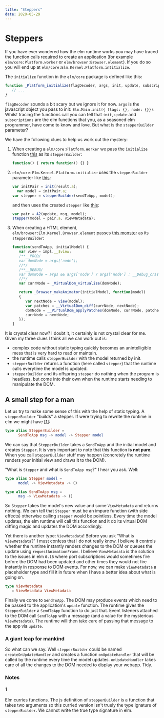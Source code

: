 ```yaml
---
title: "Steppers"
date: 2020-05-29
---
```


# Steppers

If you have ever wondered how the elm runtime works you may have traced the
function calls required to create an application (for example
`elm/core:Platform.worker` or `elm/browser:Browser.element`). If you do so you
will end up at `elm/core:Elm.Kernel.Platform.intitialize`.

 The `initialize` function in the `elm/core` package is defined like
this:

```js
function _Platform_initialize(flagDecoder, args, init, update, subscriptions, stepperBuilder) {
   // ...
}
```

`flagDecoder` sounds a bit scary but we ignore it for now. `args` is the
javascript object you pass to init: `Elm.Main.init({ flags: {}, node: {}})`.
Whilst tracing the functions call you can tell that `init`, `update` and
`subscriptions` are the elm functions that you, as a seasoned elm programmer,
have come to know and love. But what is the `stepperBuilder` parameter?

We have the following clues to help us work out the mystery:

1. When creating a `elm/core:Platform.Worker` we pass the `initialize` function
   [this][stepper-worker] as its `stepperBuilder`:

   ```js
   function() { return function() {} }
   ```

2. `elm/core:Elm.Kernel.Platform.initialize` uses the `stepperBuilder`
   parameter like [this][init-builder]:

   ```js
   var initPair = init(result.a);
	 var model = initPair.a;
   var stepper = stepperBuilder(sendToApp, model);
   ```

   and then uses the created `stepper` like [this][init-stepper]:

   ```js
   var pair = A2(update, msg, model);
   stepper(model = pair.a, viewMetadata);
   ```

3. When creating a HTML element, `elm/browser:Elm.Kernel.Browser.element`
   passes [this monster][stepper-element] as its `stepperBuilder`:

   ```js
   function(sendToApp, initialModel) {
      var view = impl.__$view;
      /**__PROD/
      var domNode = args['node'];
      //*/
      /**__DEBUG/
      var domNode = args && args['node'] ? args['node'] : __Debug_crash(0);
      //*/
      var currNode = _VirtualDom_virtualize(domNode);

      return _Browser_makeAnimator(initialModel, function(model)
      {
         var nextNode = view(model);
         var patches = __VirtualDom_diff(currNode, nextNode);
         domNode = __VirtualDom_applyPatches(domNode, currNode, patches, sendToApp);
         currNode = nextNode;
      });
   }
   ```

It is crystal clear now? I doubt it, it certainly is not crystal clear for me.
Given my three clues I think all we can work out is:

- complex code without static typing quickly becomes an unintelligible mess
  that is very hard to read or maintain.
- the runtime calls `stepperBuilder` with the model returned by init.
- `stepperBuilder` returns a function (here called `stepper`) that the runtime
  calls everytime the model is updated.
- `stepperBuilder` and its offspring `stepper` do nothing when the program is
  headless, but come into their own when the runtime starts needing to
  manipulate the DOM.

## A small step for a man

Let us try to make some sense of this with the help of static typing. A
`stepperBuilder` "builds" a stepper. If were trying to rewrite the runtime in
elm we might have&nbsp;[[1]](####1):

```elm
type alias StepperBuilder =
      SendToApp msg -> model -> Stepper model
```

We can say that `StepperBuilder` takes a `SendToApp` and the initial model and
creates `Stepper`. It is very important to note that this function **is not
pure**. When you call `stepperBuilder` stuff may happen (concretely the runtime
renders your initial view and draws it to the DOM).

"What is `Stepper` and what is `SendToApp msg`?" I hear you ask. Well:

```elm
type alias Stepper model =
      model -> ViewMetadata -> ()

type alias SendToApp msg =
      msg -> ViewMetadata -> ()
```

So `Stepper` takes the model's new value and some `ViewMetadata` and returns
nothing. We can tell that `Stepper` must be an impure function (with side
effects) otherwise calling `stepper` would be pointless. Every time the model
updates, the elm runtime will call this function and it do its virtual DOM
diffing magic and updates the DOM accordingly.

Yet there is  another type: `ViewMetadata`! Before you ask "What is
`ViewMetadata`?" I must confess that I do not really know. I believe it
controls whether the runtime instantly renders changes to the DOM or queues the
update using `requestAnimationFrame`. I believe `ViewMetadata` is the solution
to the issues in elm `0.18` where port subscriptions would sometimes fire
before the DOM had been updated and other times they would not fire instantly
in response to DOM events. For now, we can make `ViewMetadata` a placeholder
type and fill it in future when I have a better idea about what is going on.

```elm
type ViewMetadata
   = ViewMetadata ViewMetadata
```

Finally we come to `SendToApp`. The DOM may produce events which need to be
passed to the application's `update` function. The runtime gives the
`StepperBuilder` a `SendToApp` function to do just that. Event listeners
attached to the DOM call `SendToApp` with a message (and a value for the
mysterious `ViewMetadata`). The runtime will then take care of passing that
message to the app via `update`.

### A giant leap for mankind

So what can we say. Well `stepperBuilder` could be named
`createOnUpdateHandler` and creates a function `onUpdateHandler` that will be
called by the runtime every time the model updates. `onUpdateHandler` takes
care of all the changes to the DOM needed to display your webapp. Tidy.

### Notes

#### 1

Elm curries functions. The js definition of `stepperBuilder` is a function that
takes two arguments so this curried version isn't truely the type ignature of
`stepperBuilder`. We cannot write the true type signature in elm.

[stepper-worker]: https://github.com/elm/core/blob/22eefd207e7a63daab215ae497f683ff2319c2ca/src/Elm/Kernel/Platform.js#L26
[init-builder]: https://github.com/elm/core/blob/22eefd207e7a63daab215ae497f683ff2319c2ca/src/Elm/Kernel/Platform.js#L42
[init-stepper]: https://github.com/elm/core/blob/22eefd207e7a63daab215ae497f683ff2319c2ca/src/Elm/Kernel/Platform.js#L48
[stepper-element]:https://github.com/elm/browser/blob/1d28cd625b3ce07be6dfad51660bea6de2c905f2/src/Elm/Kernel/Browser.js#L37-L54
